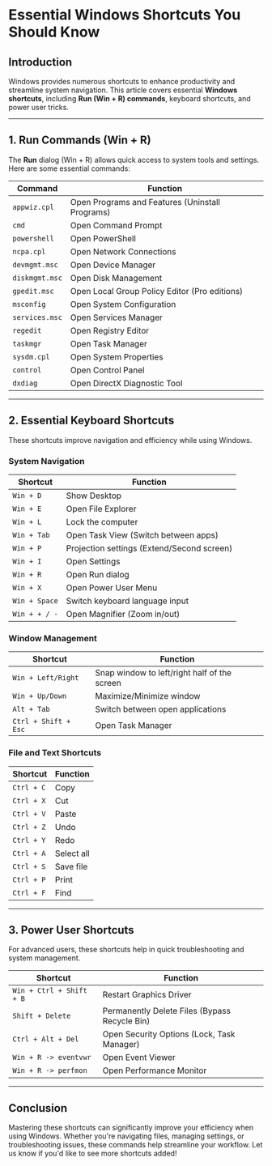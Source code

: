 # Essential Windows Shortcuts You Should Know

## Introduction
Windows provides numerous shortcuts to enhance productivity and streamline system navigation. This article covers essential **Windows shortcuts**, including **Run (Win + R) commands**, keyboard shortcuts, and power user tricks.

---

## 1. Run Commands (Win + R)
The **Run** dialog (Win + R) allows quick access to system tools and settings. Here are some essential commands:

| Command       | Function |
|--------------|-------------------------------------------------|
| `appwiz.cpl` | Open Programs and Features (Uninstall Programs) |
| `cmd`        | Open Command Prompt                             |
| `powershell` | Open PowerShell                                |
| `ncpa.cpl`   | Open Network Connections                      |
| `devmgmt.msc`| Open Device Manager                           |
| `diskmgmt.msc` | Open Disk Management                      |
| `gpedit.msc` | Open Local Group Policy Editor (Pro editions) |
| `msconfig`   | Open System Configuration                     |
| `services.msc` | Open Services Manager                      |
| `regedit`    | Open Registry Editor                          |
| `taskmgr`    | Open Task Manager                             |
| `sysdm.cpl`  | Open System Properties                        |
| `control`    | Open Control Panel                            |
| `dxdiag`     | Open DirectX Diagnostic Tool                  |

---

## 2. Essential Keyboard Shortcuts
These shortcuts improve navigation and efficiency while using Windows.

### **System Navigation**
| Shortcut          | Function |
|------------------|----------------------------------------|
| `Win + D`       | Show Desktop                           |
| `Win + E`       | Open File Explorer                    |
| `Win + L`       | Lock the computer                     |
| `Win + Tab`     | Open Task View (Switch between apps)  |
| `Win + P`       | Projection settings (Extend/Second screen) |
| `Win + I`       | Open Settings                         |
| `Win + R`       | Open Run dialog                       |
| `Win + X`       | Open Power User Menu                  |
| `Win + Space`   | Switch keyboard language input        |
| `Win + + / -`   | Open Magnifier (Zoom in/out)         |

### **Window Management**
| Shortcut        | Function |
|---------------|-------------------------------|
| `Win + Left/Right` | Snap window to left/right half of the screen |
| `Win + Up/Down` | Maximize/Minimize window          |
| `Alt + Tab`    | Switch between open applications  |
| `Ctrl + Shift + Esc` | Open Task Manager         |

### **File and Text Shortcuts**
| Shortcut      | Function |
|-------------|------------------------------|
| `Ctrl + C` | Copy                           |
| `Ctrl + X` | Cut                            |
| `Ctrl + V` | Paste                          |
| `Ctrl + Z` | Undo                           |
| `Ctrl + Y` | Redo                           |
| `Ctrl + A` | Select all                     |
| `Ctrl + S` | Save file                      |
| `Ctrl + P` | Print                          |
| `Ctrl + F` | Find                           |

---

## 3. Power User Shortcuts
For advanced users, these shortcuts help in quick troubleshooting and system management.

| Shortcut          | Function |
|------------------|-------------------------------------------|
| `Win + Ctrl + Shift + B` | Restart Graphics Driver         |
| `Shift + Delete` | Permanently Delete Files (Bypass Recycle Bin) |
| `Ctrl + Alt + Del` | Open Security Options (Lock, Task Manager) |
| `Win + R -> eventvwr` | Open Event Viewer                  |
| `Win + R -> perfmon` | Open Performance Monitor            |

---

## Conclusion
Mastering these shortcuts can significantly improve your efficiency when using Windows. Whether you're navigating files, managing settings, or troubleshooting issues, these commands help streamline your workflow. Let us know if you'd like to see more shortcuts added!
